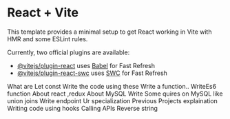 # React + Vite

This template provides a minimal setup to get React working in Vite with HMR and some ESLint rules.

Currently, two official plugins are available:

- [@vitejs/plugin-react](https://github.com/vitejs/vite-plugin-react/blob/main/packages/plugin-react/README.md) uses [Babel](https://babeljs.io/) for Fast Refresh
- [@vitejs/plugin-react-swc](https://github.com/vitejs/vite-plugin-react-swc) uses [SWC](https://swc.rs/) for Fast Refresh





 What are Let const
 Write the code using these
 Write a function..
 WriteEs6 function
 About react ,redux
 About MySQL
 Write Some quires on MySQL like union joins
 Write endpoint
 Ur specialization
 Previous Projects explaination
 Writing code using hooks
 Calling APIs
 Reverse string